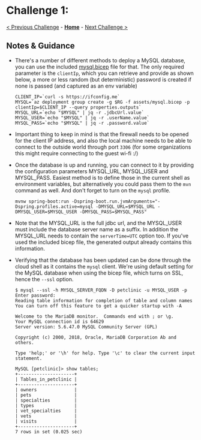 # Challenge 1: 

[< Previous Challenge](./solution-00.md) - **[Home](../README.md)** - [Next Challenge >](./solution-02.md)

## Notes & Guidance

- There's a number of different methods to deploy a MySQL database, you can use the included [mysql.bicep](./assets/mysql.bicep) file for that. The only required parameter is the `clientIp`, which you can retrieve and provide as shown below, a more or less random (but deterministic) password is created if none is passed (and captured as an env variable)

    ```shell
    CLIENT_IP=`curl -s https://ifconfig.me`
    MYSQL=`az deployment group create -g $RG -f assets/mysql.bicep -p clientIp=$CLIENT_IP --query properties.outputs`
    MYSQL_URL=`echo "$MYSQL" | jq -r .jdbcUrl.value`
    MYSQL_USER=`echo "$MYSQL" | jq -r .userName.value`
    MYSQL_PASS=`echo "$MYSQL" | jq -r .password.value`
    ```

- Important thing to keep in mind is that the firewall needs to be opened for the client IP address, and also the local machine needs to be able to connect to the outside world through port `3306` (for some organizations this might require connecting to the guest wi-fi :/)
- Once the database is up and running, you can connect to it by providing the configuration parameters MYSQL_URL, MYSQL_USER and MYSQL_PASS. Easiest method is to define those in the current shell as environment variables, but alternatively you could pass them to the `mvn` command as well. And don't forget to turn on the `mysql` profile.

    ```shell
    mvnw spring-boot:run -Dspring-boot.run.jvmArguments="-Dspring.profiles.active=mysql -DMYSQL_URL=$MYSQL_URL -DMYSQL_USER=$MYSQL_USER -DMYSQL_PASS=$MYSQL_PASS"
    ```

- Note that the MYSQL_URL is the full jdbc url, and the MYSQL_USER must include the database server name as a suffix. In addition the MYSQL_URL needs to contain the `serverTime=UTC` option too. If you've used the included bicep file, the generated output already contains this information.
- Verifying that the database has been updated can be done through the cloud shell as it contains the `mysql` client. We're using default setting for the MySQL database when using the bicep file, which turns on SSL, hence the `--ssl` option.

    ```shell
    $ mysql --ssl -h MYSQL_SERVER_FQDN -D petclinic -u MYSQL_USER -p
    Enter password:
    Reading table information for completion of table and column names
    You can turn off this feature to get a quicker startup with -A

    Welcome to the MariaDB monitor.  Commands end with ; or \g.
    Your MySQL connection id is 64629
    Server version: 5.6.47.0 MySQL Community Server (GPL)

    Copyright (c) 2000, 2018, Oracle, MariaDB Corporation Ab and others.

    Type 'help;' or '\h' for help. Type '\c' to clear the current input statement.

    MySQL [petclinic]> show tables;
    +---------------------+
    | Tables_in_petclinic |
    +---------------------+
    | owners              |
    | pets                |
    | specialties         |
    | types               |
    | vet_specialties     |
    | vets                |
    | visits              |
    +---------------------+
    7 rows in set (0.025 sec)
    ```

